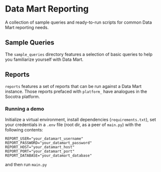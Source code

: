 # Data Mart Reporting

A collection of sample queries and ready-to-run scripts for common Data Mart reporting needs.

## Sample Queries

The `sample_queries` directory features a selection of basic queries to help you familiarize yourself with Data Mart.

## Reports

`reports` features a set of reports that can be run against a Data Mart instance. 
Those reports prefaced with `platform_` have analogues in the Socotra platform.

### Running a demo

Initialize a virtual environment, install dependencies (`requirements.txt`), set your credentials in a `.env` 
file (root dir, as a peer of `main.py`) with the following contents:

```
REPORT_USER="your_datamart_username"
REPORT_PASSWORD="your_datamart_password"
REPORT_HOST="your_datamart_host"
REPORT_PORT="your_datamart_port"
REPORT_DATABASE="your_datamart_database"
```

and then run `main.py`